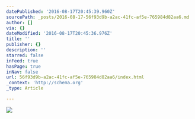 ```yaml
---
datePublished: '2016-08-17T20:45:39.960Z'
sourcePath: _posts/2016-08-17-56f93d9b-a2ac-41fc-af5e-765984d82aa6.md
author: []
via: {}
dateModified: '2016-08-17T20:45:36.976Z'
title: ''
publisher: {}
description: ''
starred: false
inFeed: true
hasPage: true
inNav: false
url: 56f93d9b-a2ac-41fc-af5e-765984d82aa6/index.html
_context: 'http://schema.org'
_type: Article

---
```

![](https://the-grid-user-content.s3-us-west-2.amazonaws.com/40c27045-eafa-45fa-af48-e9442eebc465.jpg)